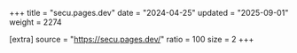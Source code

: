 +++
title = "secu.pages.dev"
date = "2024-04-25"
updated = "2025-09-01"
weight = 2274

[extra]
source = "https://secu.pages.dev/"
ratio = 100
size = 2
+++
